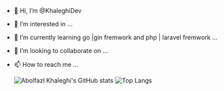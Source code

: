 - 👋 Hi, I’m @KhaleghiDev
- 👀 I’m interested in ...
- 🌱 I’m currently learning go |gin fremwork and php | laravel fremwork ...
- 💞️ I’m looking to collaborate on ...
- 📫 How to reach me ...

  ![Abolfazl Khaleghi's GitHub stats](https://github-readme-stats.vercel.app/api?username=KhaleghiDev&show_icons=true&theme=transparent)
![Top Langs](https://github-readme-stats.vercel.app/api/top-langs/?username=KhaleghiDev&layout=compact) 

<!---
KhaleghiDev/KhaleghiDev is a ✨ special ✨ repository because its `README.md` (this file) appears on your GitHub profile.
You can click the Preview link to take a look at your changes.
--->



